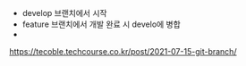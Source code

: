 - develop 브랜치에서 시작
- feature 브랜치에서 개발 완료 시 develo에 병합
- 

https://tecoble.techcourse.co.kr/post/2021-07-15-git-branch/
